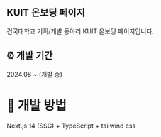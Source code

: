 ## KUIT 온보딩 페이지
건국대학교 기획/개발 동아리 KUIT 온보딩 페이지입니다.

## ⏰ 개발 기간
2024.08 ~ (개발 중)

# 📌 개발 방법
Next.js 14 (SSG) + TypeScript + tailwind css
